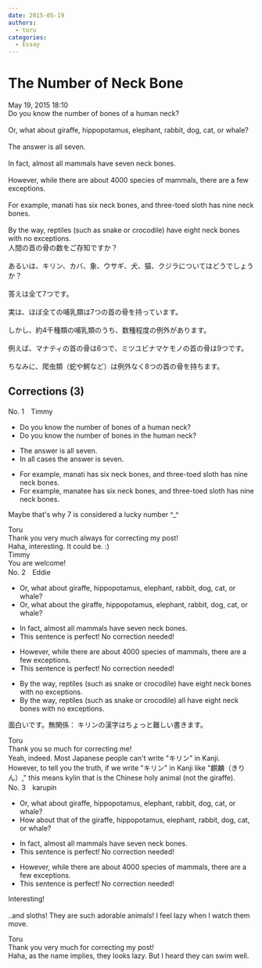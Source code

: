 ```yaml
---
date: 2015-05-19
authors:
  - toru
categories:
  - Essay
---
```


<h1 id="subject_show">The Number of Neck Bone</h1>
<div class="date">May 19, 2015 18:10</div>
<div id="post"><div id="body_show_ori">
Do you know the number of bones of a human neck?<br/><br/>Or, what about giraffe, hippopotamus, elephant, rabbit, dog, cat, or whale?<br/><br/>The answer is all seven.<br/><br/>In fact, almost all mammals have seven neck bones.<br/><br/>However, while there are about 4000 species of mammals, there are a few exceptions.<br/><br/>For example, manati has six neck bones, and three-toed sloth has nine neck bones.<br/><br/>By the way, reptiles (such as snake or crocodile) have eight neck bones with no exceptions.
</div></div>

<!-- more -->

<div id="post_ja"><div id="body_show_mo">
人間の首の骨の数をご存知ですか？<br/><br/>あるいは、キリン、カバ、象、ウサギ、犬、猫、クジラについてはどうでしょうか？<br/><br/>答えは全て7つです。<br/><br/>実は、ほぼ全ての哺乳類は7つの首の骨を持っています。<br/><br/>しかし、約4千種類の哺乳類のうち、数種程度の例外があります。<br/><br/>例えば、マナティの首の骨は6つで、ミツユビナマケモノの首の骨は9つです。<br/><br/>ちなみに、爬虫類（蛇や鰐など）は例外なく8つの首の骨を持ちます。
</div></div>

## Corrections (3)
<div id="block"><div class="first_name"> No. 1　<span class="just_name">Timmy</span></div><div id="block2">
<ul class="correction_field">
<li class="incorrect">Do you know the number of bones of a human neck?</li>
<li class="corrected correct">
Do you know the number of bones <span class="f_blue">in the</span> human neck?
</li>
</ul>
<ul class="correction_field">
<li class="incorrect">The answer is all seven.</li>
<li class="corrected correct">
<span class="f_blue">In all cases</span> the answer is seven.
</li>
</ul>
<ul class="correction_field">
<li class="incorrect">For example, manati has six neck bones, and three-toed sloth has nine neck bones.</li>
<li class="corrected correct">
For example, manat<span class="f_blue">ee</span> has six neck bones, and three-toed sloth has nine neck bones.
</li>
</ul>
<p class="comment_small">
 Maybe that's why 7 is considered a lucky number ^_^
</p>

</div><div class="name"><span class="just_name">Toru</span><br>
Thank you very much always for correcting my post!<br/>Haha, interesting. It could be. :)
</div>
<div class="name"><span class="just_name">Timmy</span><br>
You are welcome!
</div>
</div>
<div id="block"><div class="first_name"> No. 2　<span class="just_name">Eddie</span></div><div id="block2">
<ul class="correction_field">
<li class="incorrect">Or, what about giraffe, hippopotamus, elephant, rabbit, dog, cat, or whale?</li>
<li class="corrected correct">
Or, what about<span class="f_red"> the</span> giraffe, hippopotamus, elephant, rabbit, dog, cat, or whale?
</li>
</ul>
<ul class="correction_field">
<li class="incorrect">In fact, almost all mammals have seven neck bones.</li>
<li class="corrected perfect">This sentence is perfect! No correction needed!</li>
</ul>
<ul class="correction_field">
<li class="incorrect">However, while there are about 4000 species of mammals, there are a few exceptions.</li>
<li class="corrected perfect">This sentence is perfect! No correction needed!</li>
</ul>
<ul class="correction_field">
<li class="incorrect">By the way, reptiles (such as snake or crocodile) have eight neck bones with no exceptions.</li>
<li class="corrected correct">
By the way, reptiles (such as snake or crocodile) <span class="f_blue">all</span> have eight neck bones with no exceptions.
</li>
</ul>
<p class="comment_small">
 面白いです。無関係： キリンの漢字はちょっと難しい書きます。
</p>

</div><div class="name"><span class="just_name">Toru</span><br>
Thank you so much for correcting me!<br/>Yeah, indeed. Most Japanese people can't write "キリン" in Kanji.<br/>However, to tell you the truth, if we write "キリン" in Kanji like "麒麟（きりん）," this means kylin that is the Chinese holy animal (not the giraffe).
</div>
</div>
<div id="block"><div class="first_name"> No. 3　<span class="just_name">karupin</span></div><div id="block2">
<ul class="correction_field">
<li class="incorrect">Or, what about giraffe, hippopotamus, elephant, rabbit, dog, cat, or whale?</li>
<li class="corrected correct">
<span class="f_blue">How about that of the</span> giraffe, hippopotamus, elephant, rabbit, dog, cat, or whale?
</li>
</ul>
<ul class="correction_field">
<li class="incorrect">In fact, almost all mammals have seven neck bones.</li>
<li class="corrected perfect">This sentence is perfect! No correction needed!</li>
</ul>
<ul class="correction_field">
<li class="incorrect">However, while there are about 4000 species of mammals, there are a few exceptions.</li>
<li class="corrected perfect">This sentence is perfect! No correction needed!</li>
</ul>
<p class="comment_small">
 Interesting!
 <br/>
 <br/>
 ..and sloths! They are such adorable animals! I feel lazy when I watch them move.
</p>

</div><div class="name"><span class="just_name">Toru</span><br>
Thank you very much for correcting my post!<br/>Haha, as the name implies, they looks lazy. But I heard they can swim well.
</div>
</div>
